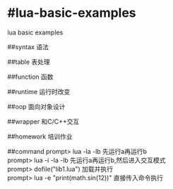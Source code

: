 #lua-basic-examples
==================

lua basic examples

##syntax
语法 

##table
表处理 

##function
函数 

##runtime
运行时改变

##oop
面向对象设计

##wrapper
和C/C++交互

##homework
培训作业

##command
prompt> lua -la -lb 先运行a再运行b   
prompt> lua -i -la -lb 先运行a再运行b,然后进入交互模式   
prompt> dofile("lib1.lua") 加载并执行  
prompt> lua -e "print(math.sin(12))" 直接传入命令执行   
